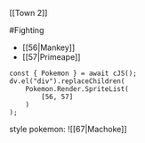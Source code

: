 [[Town 2]]

#Fighting 

- [[56|Mankey]]
- [[57|Primeape]]

```dataviewjs
const { Pokemon } = await cJS();
dv.el("div").replaceChildren(
	Pokemon.Render.SpriteList(
		[56, 57]
	)
);
```

style pokemon: ![[67|Machoke]]

